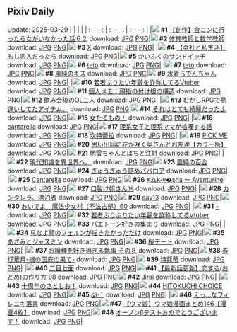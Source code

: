 ## Pixiv Daily
Update: 2025-03-29
|      |      |      |
| :----: | :----: | :----: |
|![](https://pixiv.microyu.workers.dev/c/240x480/img-master/img/2025/03/28/00/00/21/128674390_p0_master1200.jpg) **#1** [【創作】合コンに行ったら女がいなかった話６２](https://www.pixiv.net/artworks/128674390) download: [JPG](https://pixiv.microyu.workers.dev/img-original/img/2025/03/28/00/00/21/128674390_p0.jpg) [PNG](https://pixiv.microyu.workers.dev/img-original/img/2025/03/28/00/00/21/128674390_p0.png)|![](https://pixiv.microyu.workers.dev/c/240x480/img-master/img/2025/03/27/20/11/46/128665738_p0_master1200.jpg) **#2** [体育教師と数学教師](https://www.pixiv.net/artworks/128665738) download: [JPG](https://pixiv.microyu.workers.dev/img-original/img/2025/03/27/20/11/46/128665738_p0.jpg) [PNG](https://pixiv.microyu.workers.dev/img-original/img/2025/03/27/20/11/46/128665738_p0.png)|![](https://pixiv.microyu.workers.dev/c/240x480/img-master/img/2025/03/28/04/47/54/128680748_p0_master1200.jpg) **#3** [X](https://www.pixiv.net/artworks/128680748) download: [JPG](https://pixiv.microyu.workers.dev/img-original/img/2025/03/28/04/47/54/128680748_p0.jpg) [PNG](https://pixiv.microyu.workers.dev/img-original/img/2025/03/28/04/47/54/128680748_p0.png)|
|![](https://pixiv.microyu.workers.dev/c/240x480/img-master/img/2025/03/28/12/00/12/128687081_p0_master1200.jpg) **#4** [【会社と私生活】もし恋人だったら](https://www.pixiv.net/artworks/128687081) download: [JPG](https://pixiv.microyu.workers.dev/img-original/img/2025/03/28/12/00/12/128687081_p0.jpg) [PNG](https://pixiv.microyu.workers.dev/img-original/img/2025/03/28/12/00/12/128687081_p0.png)|![](https://pixiv.microyu.workers.dev/c/240x480/img-master/img/2025/03/28/07/30/05/128682870_p0_master1200.jpg) **#5** [かいふくのサンドイッチ](https://www.pixiv.net/artworks/128682870) download: [JPG](https://pixiv.microyu.workers.dev/img-original/img/2025/03/28/07/30/05/128682870_p0.jpg) [PNG](https://pixiv.microyu.workers.dev/img-original/img/2025/03/28/07/30/05/128682870_p0.png)|![](https://pixiv.microyu.workers.dev/c/240x480/img-master/img/2025/03/27/01/26/01/128644480_p0_master1200.jpg) **#6** [teto](https://www.pixiv.net/artworks/128644480) download: [JPG](https://pixiv.microyu.workers.dev/img-original/img/2025/03/27/01/26/01/128644480_p0.jpg) [PNG](https://pixiv.microyu.workers.dev/img-original/img/2025/03/27/01/26/01/128644480_p0.png)|
|![](https://pixiv.microyu.workers.dev/c/240x480/img-master/img/2025/03/27/01/10/21/128644068_p0_master1200.jpg) **#7** [teto](https://www.pixiv.net/artworks/128644068) download: [JPG](https://pixiv.microyu.workers.dev/img-original/img/2025/03/27/01/10/21/128644068_p0.jpg) [PNG](https://pixiv.microyu.workers.dev/img-original/img/2025/03/27/01/10/21/128644068_p0.png)|![](https://pixiv.microyu.workers.dev/c/240x480/img-master/img/2025/03/27/00/00/08/128641333_p0_master1200.jpg) **#8** [風純のキス](https://www.pixiv.net/artworks/128641333) download: [JPG](https://pixiv.microyu.workers.dev/img-original/img/2025/03/27/00/00/08/128641333_p0.jpg) [PNG](https://pixiv.microyu.workers.dev/img-original/img/2025/03/27/00/00/08/128641333_p0.png)|![](https://pixiv.microyu.workers.dev/c/240x480/img-master/img/2025/03/27/00/00/11/128641354_p0_master1200.jpg) **#9** [水着らでんちゃん](https://www.pixiv.net/artworks/128641354) download: [JPG](https://pixiv.microyu.workers.dev/img-original/img/2025/03/27/00/00/11/128641354_p0.jpg) [PNG](https://pixiv.microyu.workers.dev/img-original/img/2025/03/27/00/00/11/128641354_p0.png)|
|![](https://pixiv.microyu.workers.dev/c/240x480/img-master/img/2025/03/27/21/09/25/128667840_p0_master1200.jpg) **#10** [若者ぶりたい年齢を詐称してるVtuber](https://www.pixiv.net/artworks/128667840) download: [JPG](https://pixiv.microyu.workers.dev/img-original/img/2025/03/27/21/09/25/128667840_p0.jpg) [PNG](https://pixiv.microyu.workers.dev/img-original/img/2025/03/27/21/09/25/128667840_p0.png)|![](https://pixiv.microyu.workers.dev/c/240x480/img-master/img/2025/03/27/06/00/08/128648522_p0_master1200.jpg) **#11** [個人メモ：親指の付け根の構造](https://www.pixiv.net/artworks/128648522) download: [JPG](https://pixiv.microyu.workers.dev/img-original/img/2025/03/27/06/00/08/128648522_p0.jpg) [PNG](https://pixiv.microyu.workers.dev/img-original/img/2025/03/27/06/00/08/128648522_p0.png)|![](https://pixiv.microyu.workers.dev/c/240x480/img-master/img/2025/03/28/20/35/44/128699706_p0_master1200.jpg) **#12** [飲み会後のOL二人](https://www.pixiv.net/artworks/128699706) download: [JPG](https://pixiv.microyu.workers.dev/img-original/img/2025/03/28/20/35/44/128699706_p0.jpg) [PNG](https://pixiv.microyu.workers.dev/img-original/img/2025/03/28/20/35/44/128699706_p0.png)|
|![](https://pixiv.microyu.workers.dev/c/240x480/img-master/img/2025/03/27/19/44/16/128664479_p0_master1200.jpg) **#13** [むかしRPGで勘違いしてたアイテム。](https://www.pixiv.net/artworks/128664479) download: [JPG](https://pixiv.microyu.workers.dev/img-original/img/2025/03/27/19/44/16/128664479_p0.jpg) [PNG](https://pixiv.microyu.workers.dev/img-original/img/2025/03/27/19/44/16/128664479_p0.png)|![](https://pixiv.microyu.workers.dev/c/240x480/img-master/img/2025/03/28/00/00/10/128674326_p0_master1200.jpg) **#14** [それはとても綺麗だったよ](https://www.pixiv.net/artworks/128674326) download: [JPG](https://pixiv.microyu.workers.dev/img-original/img/2025/03/28/00/00/10/128674326_p0.jpg) [PNG](https://pixiv.microyu.workers.dev/img-original/img/2025/03/28/00/00/10/128674326_p0.png)|![](https://pixiv.microyu.workers.dev/c/240x480/img-master/img/2025/03/27/00/00/23/128641440_p0_master1200.jpg) **#15** [女たるもの！](https://www.pixiv.net/artworks/128641440) download: [JPG](https://pixiv.microyu.workers.dev/img-original/img/2025/03/27/00/00/23/128641440_p0.jpg) [PNG](https://pixiv.microyu.workers.dev/img-original/img/2025/03/27/00/00/23/128641440_p0.png)|
|![](https://pixiv.microyu.workers.dev/c/240x480/img-master/img/2025/03/27/22/27/18/128670907_p0_master1200.jpg) **#16** [cantarella](https://www.pixiv.net/artworks/128670907) download: [JPG](https://pixiv.microyu.workers.dev/img-original/img/2025/03/27/22/27/18/128670907_p0.jpg) [PNG](https://pixiv.microyu.workers.dev/img-original/img/2025/03/27/22/27/18/128670907_p0.png)|![](https://pixiv.microyu.workers.dev/c/240x480/img-master/img/2025/03/27/18/52/40/128662977_p0_master1200.jpg) **#17** [理系女子と理系ママが喧嘩する話](https://www.pixiv.net/artworks/128662977) download: [JPG](https://pixiv.microyu.workers.dev/img-original/img/2025/03/27/18/52/40/128662977_p0.jpg) [PNG](https://pixiv.microyu.workers.dev/img-original/img/2025/03/27/18/52/40/128662977_p0.png)|![](https://pixiv.microyu.workers.dev/c/240x480/img-master/img/2025/03/27/14/30/48/128657161_p0_master1200.jpg) **#18** [坎特蕾拉](https://www.pixiv.net/artworks/128657161) download: [JPG](https://pixiv.microyu.workers.dev/img-original/img/2025/03/27/14/30/48/128657161_p0.jpg) [PNG](https://pixiv.microyu.workers.dev/img-original/img/2025/03/27/14/30/48/128657161_p0.png)|
|![](https://pixiv.microyu.workers.dev/c/240x480/img-master/img/2025/03/27/00/00/18/128641410_p0_master1200.jpg) **#19** [PICK ME](https://www.pixiv.net/artworks/128641410) download: [JPG](https://pixiv.microyu.workers.dev/img-original/img/2025/03/27/00/00/18/128641410_p0.jpg) [PNG](https://pixiv.microyu.workers.dev/img-original/img/2025/03/27/00/00/18/128641410_p0.png)|![](https://pixiv.microyu.workers.dev/c/240x480/img-master/img/2025/03/27/00/06/36/128641922_p0_master1200.jpg) **#20** [思い出話に花が咲く奥さんとお友達【カラー版】](https://www.pixiv.net/artworks/128641922) download: [JPG](https://pixiv.microyu.workers.dev/img-original/img/2025/03/27/00/06/36/128641922_p0.jpg) [PNG](https://pixiv.microyu.workers.dev/img-original/img/2025/03/27/00/06/36/128641922_p0.png)|![](https://pixiv.microyu.workers.dev/c/240x480/img-master/img/2025/03/28/12/08/07/128687314_p0_master1200.jpg) **#21** [地雷ちゃんとはちと注射](https://www.pixiv.net/artworks/128687314) download: [JPG](https://pixiv.microyu.workers.dev/img-original/img/2025/03/28/12/08/07/128687314_p0.jpg) [PNG](https://pixiv.microyu.workers.dev/img-original/img/2025/03/28/12/08/07/128687314_p0.png)|
|![](https://pixiv.microyu.workers.dev/c/240x480/img-master/img/2025/03/28/14/03/14/128689598_p0_master1200.jpg) **#22** [現代知識を異世界へ。](https://www.pixiv.net/artworks/128689598) download: [JPG](https://pixiv.microyu.workers.dev/img-original/img/2025/03/28/14/03/14/128689598_p0.jpg) [PNG](https://pixiv.microyu.workers.dev/img-original/img/2025/03/28/14/03/14/128689598_p0.png)|![](https://pixiv.microyu.workers.dev/c/240x480/img-master/img/2025/03/28/00/00/12/128674337_p0_master1200.jpg) **#23** [風純の百合](https://www.pixiv.net/artworks/128674337) download: [JPG](https://pixiv.microyu.workers.dev/img-original/img/2025/03/28/00/00/12/128674337_p0.jpg) [PNG](https://pixiv.microyu.workers.dev/img-original/img/2025/03/28/00/00/12/128674337_p0.png)|![](https://pixiv.microyu.workers.dev/c/240x480/img-master/img/2025/03/28/20/30/03/128699505_p0_master1200.jpg) **#24** [ぎゅうぎゅう詰めババロア](https://www.pixiv.net/artworks/128699505) download: [JPG](https://pixiv.microyu.workers.dev/img-original/img/2025/03/28/20/30/03/128699505_p0.jpg) [PNG](https://pixiv.microyu.workers.dev/img-original/img/2025/03/28/20/30/03/128699505_p0.png)|
|![](https://pixiv.microyu.workers.dev/c/240x480/img-master/img/2025/03/27/13/01/38/128655588_p0_master1200.jpg) **#25** [Cantarella](https://www.pixiv.net/artworks/128655588) download: [JPG](https://pixiv.microyu.workers.dev/img-original/img/2025/03/27/13/01/38/128655588_p0.jpg) [PNG](https://pixiv.microyu.workers.dev/img-original/img/2025/03/27/13/01/38/128655588_p0.png)|![](https://pixiv.microyu.workers.dev/c/240x480/img-master/img/2025/03/27/15/47/14/128658537_p0_master1200.jpg) **#26** [K△k‐v�sha ー Aventurine](https://www.pixiv.net/artworks/128658537) download: [JPG](https://pixiv.microyu.workers.dev/img-original/img/2025/03/27/15/47/14/128658537_p0.jpg) [PNG](https://pixiv.microyu.workers.dev/img-original/img/2025/03/27/15/47/14/128658537_p0.png)|![](https://pixiv.microyu.workers.dev/c/240x480/img-master/img/2025/03/28/18/39/16/128694693_p0_master1200.jpg) **#27** [口裂け姐さん⑱](https://www.pixiv.net/artworks/128694693) download: [JPG](https://pixiv.microyu.workers.dev/img-original/img/2025/03/28/18/39/16/128694693_p0.jpg) [PNG](https://pixiv.microyu.workers.dev/img-original/img/2025/03/28/18/39/16/128694693_p0.png)|
|![](https://pixiv.microyu.workers.dev/c/240x480/img-master/img/2025/03/28/00/00/11/128674328_p0_master1200.jpg) **#28** [カンタレラ、漂泊者](https://www.pixiv.net/artworks/128674328) download: [JPG](https://pixiv.microyu.workers.dev/img-original/img/2025/03/28/00/00/11/128674328_p0.jpg) [PNG](https://pixiv.microyu.workers.dev/img-original/img/2025/03/28/00/00/11/128674328_p0.png)|![](https://pixiv.microyu.workers.dev/c/240x480/img-master/img/2025/03/27/18/14/56/128661995_p0_master1200.jpg) **#29** [day13](https://www.pixiv.net/artworks/128661995) download: [JPG](https://pixiv.microyu.workers.dev/img-original/img/2025/03/27/18/14/56/128661995_p0.jpg) [PNG](https://pixiv.microyu.workers.dev/img-original/img/2025/03/27/18/14/56/128661995_p0.png)|![](https://pixiv.microyu.workers.dev/c/240x480/img-master/img/2025/03/28/20/49/53/128700157_p0_master1200.jpg) **#30** [おいでよ　魔法少女村（不法占拠）60](https://www.pixiv.net/artworks/128700157) download: [JPG](https://pixiv.microyu.workers.dev/img-original/img/2025/03/28/20/49/53/128700157_p0.jpg) [PNG](https://pixiv.microyu.workers.dev/img-original/img/2025/03/28/20/49/53/128700157_p0.png)|
|![](https://pixiv.microyu.workers.dev/c/240x480/img-master/img/2025/03/28/00/35/34/128675848_p0_master1200.jpg) **#31** [~](https://www.pixiv.net/artworks/128675848) download: [JPG](https://pixiv.microyu.workers.dev/img-original/img/2025/03/28/00/35/34/128675848_p0.jpg) [PNG](https://pixiv.microyu.workers.dev/img-original/img/2025/03/28/00/35/34/128675848_p0.png)|![](https://pixiv.microyu.workers.dev/c/240x480/img-master/img/2025/03/28/21/03/16/128700829_p0_master1200.jpg) **#32** [若者ぶりぶりたい年齢を詐称してるVtuber](https://www.pixiv.net/artworks/128700829) download: [JPG](https://pixiv.microyu.workers.dev/img-original/img/2025/03/28/21/03/16/128700829_p0.jpg) [PNG](https://pixiv.microyu.workers.dev/img-original/img/2025/03/28/21/03/16/128700829_p0.png)|![](https://pixiv.microyu.workers.dev/c/240x480/img-master/img/2025/03/27/00/45/10/128643302_p0_master1200.jpg) **#33** [パエトーン好きの集まり](https://www.pixiv.net/artworks/128643302) download: [JPG](https://pixiv.microyu.workers.dev/img-original/img/2025/03/27/00/45/10/128643302_p0.jpg) [PNG](https://pixiv.microyu.workers.dev/img-original/img/2025/03/27/00/45/10/128643302_p0.png)|
|![](https://pixiv.microyu.workers.dev/c/240x480/img-master/img/2025/03/27/12/00/05/128654221_p0_master1200.jpg) **#34** [見なよ顔のフェルンが描きたかっただけ](https://www.pixiv.net/artworks/128654221) download: [JPG](https://pixiv.microyu.workers.dev/img-original/img/2025/03/27/12/00/05/128654221_p0.jpg) [PNG](https://pixiv.microyu.workers.dev/img-original/img/2025/03/27/12/00/05/128654221_p0.png)|![](https://pixiv.microyu.workers.dev/c/240x480/img-master/img/2025/03/27/07/48/08/128650126_p0_master1200.jpg) **#35** [あざみとジャスミン](https://www.pixiv.net/artworks/128650126) download: [JPG](https://pixiv.microyu.workers.dev/img-original/img/2025/03/27/07/48/08/128650126_p0.jpg) [PNG](https://pixiv.microyu.workers.dev/img-original/img/2025/03/27/07/48/08/128650126_p0.png)|![](https://pixiv.microyu.workers.dev/c/240x480/img-master/img/2025/03/28/11/41/36/128686711_p0_master1200.jpg) **#36** [桜デート](https://www.pixiv.net/artworks/128686711) download: [JPG](https://pixiv.microyu.workers.dev/img-original/img/2025/03/28/11/41/36/128686711_p0.jpg) [PNG](https://pixiv.microyu.workers.dev/img-original/img/2025/03/28/11/41/36/128686711_p0.png)|
|![](https://pixiv.microyu.workers.dev/c/240x480/img-master/img/2025/03/28/17/47/13/128694118_p0_master1200.jpg) **#37** [お嬢様を好き過ぎる執事 その８](https://www.pixiv.net/artworks/128694118) download: [JPG](https://pixiv.microyu.workers.dev/img-original/img/2025/03/28/17/47/13/128694118_p0.jpg) [PNG](https://pixiv.microyu.workers.dev/img-original/img/2025/03/28/17/47/13/128694118_p0.png)|![](https://pixiv.microyu.workers.dev/c/240x480/img-master/img/2025/03/28/00/00/09/128674320_p0_master1200.jpg) **#38** [春灯華月-根の国底の果て-](https://www.pixiv.net/artworks/128674320) download: [JPG](https://pixiv.microyu.workers.dev/img-original/img/2025/03/28/00/00/09/128674320_p0.jpg) [PNG](https://pixiv.microyu.workers.dev/img-original/img/2025/03/28/00/00/09/128674320_p0.png)|![](https://pixiv.microyu.workers.dev/c/240x480/img-master/img/2025/03/28/13/19/22/128688708_p0_master1200.jpg) **#39** [诗蔻蒂](https://www.pixiv.net/artworks/128688708) download: [JPG](https://pixiv.microyu.workers.dev/img-original/img/2025/03/28/13/19/22/128688708_p0.jpg) [PNG](https://pixiv.microyu.workers.dev/img-original/img/2025/03/28/13/19/22/128688708_p0.png)|
|![](https://pixiv.microyu.workers.dev/c/240x480/img-master/img/2025/03/28/06/56/22/128682368_p0_master1200.jpg) **#40** [二目七面](https://www.pixiv.net/artworks/128682368) download: [JPG](https://pixiv.microyu.workers.dev/img-original/img/2025/03/28/06/56/22/128682368_p0.jpg) [PNG](https://pixiv.microyu.workers.dev/img-original/img/2025/03/28/06/56/22/128682368_p0.png)|![](https://pixiv.microyu.workers.dev/c/240x480/img-master/img/2025/03/28/12/27/24/128687696_p0_master1200.jpg) **#41** [【最新話更新】恋する(おとめ)の作り方 98](https://www.pixiv.net/artworks/128687696) download: [JPG](https://pixiv.microyu.workers.dev/img-original/img/2025/03/28/12/27/24/128687696_p0.jpg) [PNG](https://pixiv.microyu.workers.dev/img-original/img/2025/03/28/12/27/24/128687696_p0.png)|![](https://pixiv.microyu.workers.dev/c/240x480/img-master/img/2025/03/27/00/16/23/128642315_p0_master1200.jpg) **#42** [Jirai](https://www.pixiv.net/artworks/128642315) download: [JPG](https://pixiv.microyu.workers.dev/img-original/img/2025/03/27/00/16/23/128642315_p0.jpg) [PNG](https://pixiv.microyu.workers.dev/img-original/img/2025/03/27/00/16/23/128642315_p0.png)|
|![](https://pixiv.microyu.workers.dev/c/240x480/img-master/img/2025/03/27/15/46/19/128657700_p0_master1200.jpg) **#43** [十周年のさとしお！](https://www.pixiv.net/artworks/128657700) download: [JPG](https://pixiv.microyu.workers.dev/img-original/img/2025/03/27/15/46/19/128657700_p0.jpg) [PNG](https://pixiv.microyu.workers.dev/img-original/img/2025/03/27/15/46/19/128657700_p0.png)|![](https://pixiv.microyu.workers.dev/c/240x480/img-master/img/2025/03/27/17/44/20/128660977_p0_master1200.jpg) **#44** [HITOKUCHI CHOICE](https://www.pixiv.net/artworks/128660977) download: [JPG](https://pixiv.microyu.workers.dev/img-original/img/2025/03/27/17/44/20/128660977_p0.jpg) [PNG](https://pixiv.microyu.workers.dev/img-original/img/2025/03/27/17/44/20/128660977_p0.png)|![](https://pixiv.microyu.workers.dev/c/240x480/img-master/img/2025/03/28/20/19/01/128699152_p0_master1200.jpg) **#45** [໒꒱· ﾟ](https://www.pixiv.net/artworks/128699152) download: [JPG](https://pixiv.microyu.workers.dev/img-original/img/2025/03/28/20/19/01/128699152_p0.jpg) [PNG](https://pixiv.microyu.workers.dev/img-original/img/2025/03/28/20/19/01/128699152_p0.png)|
|![](https://pixiv.microyu.workers.dev/c/240x480/img-master/img/2025/03/28/01/18/53/128677182_p0_master1200.jpg) **#46** [えっ…なフィレニキ落書](https://www.pixiv.net/artworks/128677182) download: [JPG](https://pixiv.microyu.workers.dev/img-original/img/2025/03/28/01/18/53/128677182_p0.jpg) [PNG](https://pixiv.microyu.workers.dev/img-original/img/2025/03/28/01/18/53/128677182_p0.png)|![](https://pixiv.microyu.workers.dev/c/240x480/img-master/img/2025/03/28/00/00/38/128674455_p0_master1200.jpg) **#47** [【ウマ娘】ウマ娘漫画まとめ146【漫画4枚】](https://www.pixiv.net/artworks/128674455) download: [JPG](https://pixiv.microyu.workers.dev/img-original/img/2025/03/28/00/00/38/128674455_p0.jpg) [PNG](https://pixiv.microyu.workers.dev/img-original/img/2025/03/28/00/00/38/128674455_p0.png)|![](https://pixiv.microyu.workers.dev/c/240x480/img-master/img/2025/03/27/00/00/13/128641378_p0_master1200.jpg) **#48** [オープンβテストおめでとうございます！](https://www.pixiv.net/artworks/128641378) download: [JPG](https://pixiv.microyu.workers.dev/img-original/img/2025/03/27/00/00/13/128641378_p0.jpg) [PNG](https://pixiv.microyu.workers.dev/img-original/img/2025/03/27/00/00/13/128641378_p0.png)|
